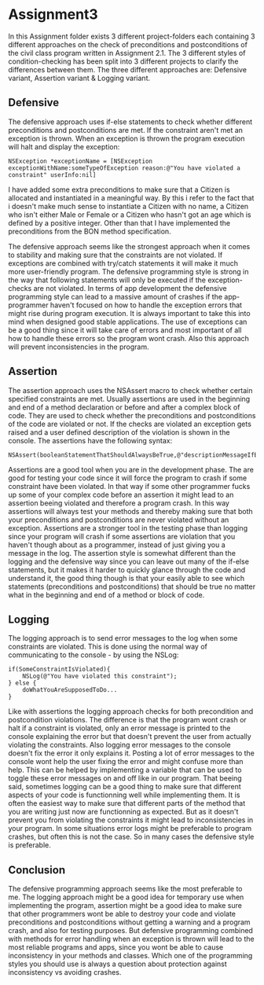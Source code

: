 Assignment3
===========

In this Assignment folder exists 3 different project-folders each containing 3 different approaches on the check of preconditions and postconditions of the civil class program written in Assignment 2.1. The 3 different styles of condition-checking has been split into 3 different projects to clarify the differences between them. The three different approaches are: Defensive variant, Assertion variant & Logging variant.

Defensive
---------
The defensive approach uses if-else statements to check whether different preconditions and postconditions are met. If the constraint aren't met an exception is thrown. When an exception is thrown the program execution will halt and display the exception:

	NSException *exceptionName = [NSException exceptionWithName:someTypeOfException reason:@"You have violated a constraint" userInfo:nil]

I have added some extra preconditions to make sure that a Citizen is allocated and instantiated in a meaningful way. By this i refer to the fact that i doesn't make much sense to instantiate a Citizen with no name, a Citizen who isn't either Male or Female or a Citizen who hasn't got an age which is defined by a positive integer. Other than that I have implemented the preconditions from the BON method specification.

The defensive approach seems like the strongest approach when it comes to stability and making sure that the constraints are not violated. If exceptions are combined with try/catch statements it will make it much more user-friendly program. The defensive programming style is strong in the way that following statements will only be executed if the exception-checks are not violated. In terms of app development the defensive programming style can lead to a massive amount of crashes if the app-programmer haven't focused on how to handle the exception errors that might rise during program execution. It is always important to take this into mind when designed good stable applications. The use of exceptions can be a good thing since it will take care of errors and most important of all how to handle these errors so the program wont crash. Also this approach will prevent inconsistencies in the program.

Assertion
---------
The assertion approach uses the NSAssert macro to check whether certain specified constraints are met. Usually assertions are used in the beginning and end of a method declaration or before and after a complex block of code. They are used to check whether the preconditions and postconditions of the code are violated or not. If the checks are violated an exception gets raised and a user defined description of the violation is shown in the console. The assertions have the following syntax:

	NSAssert(booleanStatementThatShouldAlwaysBeTrue,@"descriptionMessageIfBooleanCheckEvaluatesFalse")
	
Assertions are a good tool when you are in the development phase. The are good for testing your code since it will force the program to crash if some constraint have been violated. In that way if some other programmer fucks up some of your complex code before an assertion it might lead to an assertion beeing violated and therefore a program crash. In this way assertions will always test your methods and thereby making sure that both your preconditions and postconditions are never violated without an exception. Assertions are a stronger tool in the testing phase than logging since your program will crash if some assertions are violation that you haven't though about as a programmer, instead of just giving you a message in the log. The assertion style is somewhat different than the logging and the defensive way since you can leave out many of the if-else statements, but it makes it harder to quickly glance through the code and understand it, the good thing though is that your easily able to see which statements (preconditions and postconditions) that should be true no matter what in the beginning and end of a method or block of code.

Logging
-------
The logging approach is to send error messages to the log when some constraints are violated. This is done using the normal way of communicating to the console - by using the NSLog:

	if(SomeConstraintIsViolated){
		NSLog(@"You have violated this constraint");
	} else {
		doWhatYouAreSupposedToDo...
	}

Like with assertions the logging approach checks for both precondition and postcondition violations. The difference is that the program wont crash or halt if a constraint is violated, only an error message is printed to the console explaining the error but that doesn't prevent the user from actually violating the constraints. Also logging error messages to the console doesn't fix the error it only explains it. Posting a lot of error messages to the console wont help the user fixing the error and might confuse more than help. This can be helped by implementing a variable that can be used to toggle these error messages on and off like in our program. That beeing said, sometimes logging can be a good thing to make sure that different aspects of your code is functionning well while implementing them. It is often the easiest way to make sure that different parts of the method that you are writing just now are functionning as expected. But as it doesn't prevent you from violating the constraints it might lead to inconsistencies in your program. In some situations error logs might be preferable to program crashes, but often this is not the case. So in many cases the defensive style is preferable.

Conclusion
----------
The defensive programming approach seems like the most preferable to me. The logging approach might be a good idea for temporary use when implementing the program, assertion might be a good idea to make sure that other programmers wont be able to destroy your code and violate preconditions and postconditions without getting a warning and a program crash, and also for testing purposes. But defensive programming combined with methods for error handling when an exception is thrown will lead to the most reliable programs and apps, since you wont be able to cause inconsistency in your methods and classes. Which one of the programming styles you should use is always a question about protection against inconsistency vs avoiding crashes.